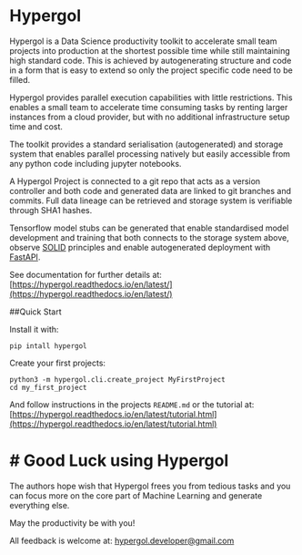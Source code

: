 # Hypergol

Hypergol is a Data Science productivity toolkit to accelerate small team projects into production at the shortest possible time while still maintaining high standard code. This is achieved by autogenerating structure and code in a form that is easy to extend so only the project specific code need to be filled.

Hypergol provides parallel execution capabilities with little restrictions. This enables a small team to accelerate time consuming tasks by renting larger instances from a cloud provider, but with no additional infrastructure setup time and cost.

The toolkit provides a standard serialisation (autogenerated) and storage system that enables parallel processing natively but easily accessible from any python code including jupyter notebooks.

A Hypergol Project is connected to a git repo that acts as a version controller and both code and generated data are linked to git branches and commits. Full data lineage can be retrieved and storage system is verifiable through SHA1 hashes.

Tensorflow model stubs can be generated that enable standardised model development and training that both connects to the storage system above, observe [SOLID](https://en.wikipedia.org/wiki/SOLID) principles and enable autogenerated deployment with [FastAPI](https://fastapi.tiangolo.com/).

See documentation for further details at: [https://hypergol.readthedocs.io/en/latest/](https://hypergol.readthedocs.io/en/latest/)

##Quick Start

Install it with:

```
pip intall hypergol
```

Create your first projects:

```
python3 -m hypergol.cli.create_project MyFirstProject
cd my_first_project
```

And follow instructions in the projects `README.md` or the tutorial at: [https://hypergol.readthedocs.io/en/latest/tutorial.html](https://hypergol.readthedocs.io/en/latest/tutorial.html)

# # Good Luck using Hypergol

The authors hope wish that Hypergol frees you from tedious tasks and you can focus more on the core part of Machine Learning and generate everything else.

May the productivity be with you!

All feedback is welcome at: [hypergol.developer@gmail.com](mailto:hypergol.developer@gmail.com?subject=Hypergol%20Feedback)
